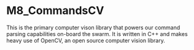# M8_CommandsCV
This is the primary computer vison library that powers our command parsing capabilities on-board the swarm. It is written in C++ and makes heavy use of OpenCV, an open source computer vision library. 

